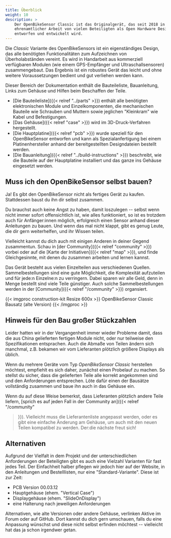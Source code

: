 ```yaml
---
title: Überblick
weight: 10
description: >
    Der OpenBikeSensor Classic ist das Originalgerät, das seit 2018 in
    ehrenamtlicher Arbeit von vielen Beteiligten als Open Hardware Design
    entworfen und entwickelt wird.
---
```


Die *Classic* Variante des OpenBikeSensors ist ein eigenständiges Design, das
alle benötigten Funktionalitäten zum Aufzeichnen von Überholabständen vereint.
Es wird in Handarbeit aus kommerziell verfügbaren Modulen (wie einem
GPS-Empfänger und Ultraschallsensoren) zusammengebaut. Das Ergebnis ist ein
robustes Gerät das leicht und ohne weitere Voraussetzungen bedient und gut
verliehen werden kann.

Dieser Bereich der Dokumentation enthält die Bauteileliste, Bauanleitung, Links
zum Gehäuse und Hilfen beim Beschaffen der Teile.

* [Die Bauteileliste]({{< relref "../parts" >}}) enthält alle benötigten elektronischen
  Module und Einzelkomponenten, die mechanischen Bauteile wie Schrauben
  und Muttern sowie jeglichen "Kleinkram" wie Kabel und Befestigungen.
* [Das Gehäuse]({{< relref "case" >}}) wird im 3D-Druck-Verfahren hergestellt.
* [Die Hauptplatine]({{< relref "pcb" >}}) wurde speziell für den
  OpenBikeSensor entworfen und kann als Spezialanfertigung bei einem
  Platinenhersteller anhand der bereitgestellten Designdateien bestellt
  werden.
* [Die Bauanleitung]({{< relref "../build-instructions" >}}) beschreibt, wie die
  Bauteile auf der Hauptplatine installiert und das ganze ins Gehäuse
  eingesetzt werden.

## Muss ich den OpenBikeSensor selbst bauen?

Ja! Es gibt den OpenBikeSensor nicht als fertiges Gerät zu kaufen. Stattdessen
baust du ihn dir selbst zusammen.

Du brauchst auch keine Angst zu haben, damit loszulegen -- selbst wenn nicht
immer sofort offensichtlich ist, wie alles funktioniert, so ist es trotzdem
auch für Anfänger:innen möglich, erfolgreich einen Sensor anhand dieser
Anleitungen zu bauen. Und wenn das mal nicht klappt, gibt es genug Leute, die
dir gern weiterhelfen, und ihr Wissen teilen.

Vielleicht kannst du dich auch mit einigen Anderen in deiner Gegend
zusammentun. Schau in [der Community]({{< relref "community" >}}) vorbei oder
auf die [Karte der Initiativen]({{< relref "map" >}}), und finde
Gleichgesinnte, mit denen du zusammen arbeiten und lernen kannst.

Das Gerät besteht aus vielen Einzelteilen aus verschiedenen Quellen.
Sammelbestellungen sind eine gute Möglichkeit, die Komplexität aufzuteilen und
für jede:n Einzelne:n zu verringern. Dabei sparen wir alle Geld, denn in Menge
bestellt sind viele Teile günstiger. Auch solche Sammelbestellungen werden in
der [Community]({{< relref "/community" >}}) organsiert.

{{< imgproc construction-kit Resize 600x >}}
OpenBikeSensor Classic Bausatz (alte Version)
{{< /imgproc >}}

## Hinweis für den Bau großer Stückzahlen

Leider hatten wir in der Vergangenheit immer wieder Probleme damit, dass die aus
China gelieferten fertigen Module nicht, oder nur teilweise den Spezifikationen
entsprachen. Auch die Abmaße von Teilen ändern sich manchmal, z.B. bekamen wir
vom Lieferanten plötzlich größere Displays als üblich.

Wenn du mehrere Geräte vom Typ *OpenBikeSensor Classic* herstellen möchtest,
empfiehlt es sich daher, zunächst einen Probelauf zu machen. So stellst du
sicher, dass die gelieferten Teile alle korrekt angekommen sind und den
Anforderungen entsprechen. Löte dafür einen der Bausätze vollständig zusammen
und baue ihn auch in das Gehäuse ein.

Wenn du auf diese Weise bemerkst, dass Lieferanten plötzlich andere Teile
liefern, [sprich es auf jeden Fall in der Community an]({{< relref "/community"
>}}). Vielleicht muss die Lieferantenliste angepasst werden, oder es gibt eine
einfache Änderung am Gehäuse, um auch mit den neuen Teilen kompatibel zu
werden. Der:die nächste freut sich!


## Alternativen

Aufgrund der Vielfalt in dem Projekt und der unterschiedlichen Anforderungen
der Beteiligten gibt es auch eine Vielzahl Varianten für fast jedes Teil. Der
Einfachheit halber pflegen wir jedoch hier auf der Website, in den Anleitungen
und Bestelllisten, nur eine "Standard-Variante". Diese ist zur Zeit:

* PCB Version 00.03.12
* Hauptgehäuse (ehem. "Vertical Case")
* Displaygehäuse (ehem. "SlideOnDisplay")
* eine Halterung nach jeweiligen Anforderungen

Alternativen, wie alte Versionen oder andere Gehäuse, verlinken Aktive im Forum
oder auf GitHub. Dort kannst du dich gern umschauen, falls du eine Anpassung
wünschst und diese nicht selbst erfinden möchtest -- vielleicht hat das ja schon
irgendwer getan.
